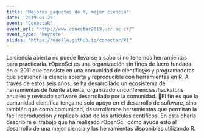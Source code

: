 ```yaml
---
title: 'Mejores paquetes de R, mejor ciencia'
date: '2019-01-25'
event: "ConectaR"
event_url: "http://www.conectar2019.ucr.ac.cr/"
event_type: "keynote"
slides: "https://maelle.github.io/conectar/#1"
---
```


La ciencia abierta no puede llevarse a cabo si no tenemos herramientas para practicarla. rOpenSci es una organización sin fines de lucro fundada en el 2011 que consiste en una comunidad de científic@s y programadoras que sostienen la ciencia abierta y reproducible con herramientas en R. A través de estos seis años, se ha desarrollado un ecosistema de herramientas de fuente abierta, organizado unconferencias/hackatons anuales y revisado software desarrollado por la comunidad. El
 fin es que la comunidad científica tenga no solo apoyo en el desarrollo de software, sino también que como comunidad, desarrollemos herramientas que permitan la fácil reproducción y replicabilidad de los artículos centíficos. En esta charla describiré el trabajo que ha realizado rOpenSci, cómo ayuda esto al desarrollo de una mejor ciencia y las herramientas disponibles utilizando R.
